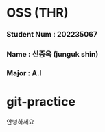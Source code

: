 ﻿# OSS (THR)
### Student Num : 202235067
### Name  : 신중욱 (junguk shin)
### Major : A.I
# git-practice
안녕하세요
